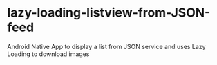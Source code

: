 # lazy-loading-listview-from-JSON-feed
Android Native App to display a list from JSON service and uses Lazy Loading to download images
